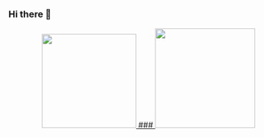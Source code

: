 ### Hi there 👋

<div align="center">
  <a href="https://github.com/rafaballerini">
  <img height="170em" src="https://github-readme-stats.vercel.app/api?username=marcosgregorio&show_icons=true&theme=dark&include_all_commits=true&count_private=true"/> 
  ###
    <img height="180em" src="https://github-readme-stats.vercel.app/api/top-langs/?username=marcosgregorio&layout=compact&langs_count=7&theme=dark"/>
</div>
